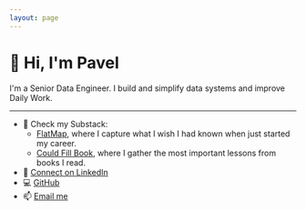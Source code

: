 ```yaml
---
layout: page
---
```


# 👋 Hi, I'm Pavel

I'm a Senior Data Engineer. 
I build and simplify data systems and improve Daily Work. 

---

- 📝 Check my Substack:
  - [FlatMap](https://www.flatmap.blog/), where I capture what I wish I had known when just started my career.
  - [Could Fill Book](https://couldfillbooks.substack.com/), where I gather the most important lessons from books I read.
- 💼 [Connect on LinkedIn](https://www.linkedin.com/in/p-filatov/)
- 💻 [GitHub](https://github.com/pavel-filatov/)
- 📫 [Email me](mailto:hello@pavelfilatov.net)

